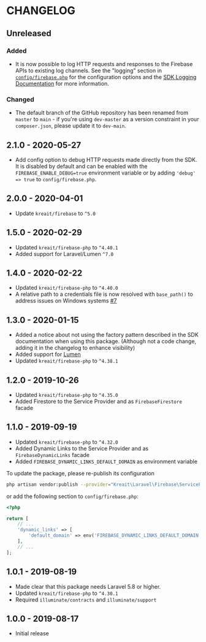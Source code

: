 # CHANGELOG

## Unreleased

### Added
* It is now possible to log HTTP requests and responses to the Firebase APIs to existing log channels. 
  See the "logging" section in [`config/firebase.php`](config/firebase.php) for the configuration 
  options and the [SDK Logging Documentation](https://firebase-php.readthedocs.io/en/5.5.0/setup.html#logging) 
  for more information.
### Changed
* The default branch of the GitHub repository has been renamed from `master` to `main` - 
  if you're using `dev-master` as a version constraint in your `composer.json`, please 
  update it to `dev-main`.

## 2.1.0 - 2020-05-27

* Add config option to debug HTTP requests made directly from the SDK. It is disabled by
  default and can be enabled with the `FIREBASE_ENABLE_DEBUG=true` environment variable
  or by adding `'debug' => true` to `config/firebase.php`.

## 2.0.0 - 2020-04-01

* Update `kreait/firebase` to `^5.0`

## 1.5.0 - 2020-02-29

* Updated `kreait/firebase-php` to `^4.40.1`
* Added support for Laravel/Lumen `^7.0`

## 1.4.0 - 2020-02-22

* Updated `kreait/firebase-php` to `^4.40.0`
* A relative path to a credentials file is now resolved with `base_path()` to address issues on Windows systems [#7](https://github.com/kreait/laravel-firebase/issues/7) 

## 1.3.0 - 2020-01-15

* Added a notice about not using the factory pattern described in the SDK documentation when using this package. 
  (Although not a code change, adding it in the changelog to enhance visibility)
* Added support for [Lumen](https://lumen.laravel.com/)
* Updated `kreait/firebase-php` to `^4.38.1`

## 1.2.0 - 2019-10-26

* Updated `kreait/firebase-php` to `^4.35.0`
* Added Firestore to the Service Provider and as `FirebaseFirestore` facade

## 1.1.0 - 2019-09-19

* Updated `kreait/firebase-php` to `^4.32.0`
* Added Dynamic Links to the Service Provider and as `FirebaseDynamicLinks` facade
* Added `FIREBASE_DYNAMIC_LINKS_DEFAULT_DOMAIN` as environment variable

To update the package, please re-publish its configuration

```bash
php artisan vendor:publish --provider="Kreait\Laravel\Firebase\ServiceProvider" --tag=config
```

or add the following section to `config/firebase.php`:

```php
<?php

return [
    // ...
    'dynamic_links' => [
        'default_domain' => env('FIREBASE_DYNAMIC_LINKS_DEFAULT_DOMAIN')
    ],
    // ...
];
```

## 1.0.1 - 2019-08-19

* Made clear that this package needs Laravel 5.8 or higher.
* Updated `kreait/firebase-php` to `^4.30.1`
* Required `illuminate/contracts` and `illuminate/support`

## 1.0.0 - 2019-08-17

* Initial release
